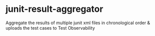 # junit-result-aggregator
Aggregate the results of multiple junit xml files in chronological order &amp; uploads the test cases to Test Observability
